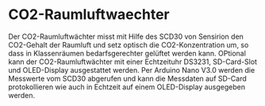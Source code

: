 # CO2-Raumluftwaechter
Der CO2-Raumluftwächter misst mit Hilfe des SCD30 von Sensirion den CO2-Gehalt der Raumluft und setz optisch die CO2-Konzentration um, so dass in Klassenräumen bedarfsgerechter gelüftet werden kann. OPtional kann der CO2-Raumluftwächter mit einer Echtzeituhr DS3231, SD-Card-Slot und OLED-Display ausgestattet werden. Per Arduino Nano V3.0 werden die Messwerte vom SCD30 abgerufen und kann die Messdaten auf SD-Card protokollieren wie auch in Echtzeit auf einem OLED-Display ausgegeben werden.
